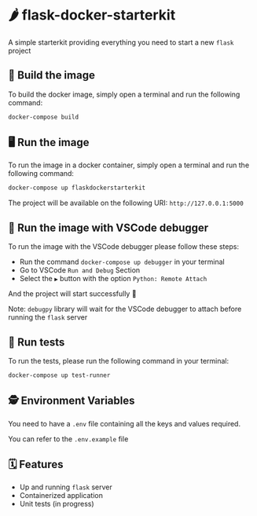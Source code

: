 # 🌶️ flask-docker-starterkit

A simple starterkit providing everything you need to start a new `flask` project

## 🧰 Build the image

To build the docker image, simply open a terminal and run the following command:

```bash
docker-compose build
```

## 🖥️ Run the image

To run the image in a docker container, simply open a terminal and run the following command:

```bash
docker-compose up flaskdockerstarterkit
```

The project will be available on the following URI: `http://127.0.0.1:5000`

## 🐛 Run the image with VSCode debugger

To run the image with the VSCode debugger please follow these steps:

- Run the command `docker-compose up debugger` in your terminal
- Go to VSCode `Run and Debug` Section
- Select the `▶️` button with the option `Python: Remote Attach`

And the project will start successfully 🚀

Note: `debugpy` library will wait for the VSCode debugger to attach before running the `flask` server

## 🧪 Run tests

To run the tests, please run the following command in your terminal:

```bash
docker-compose up test-runner
```

## 🕵️ Environment Variables

You need to have a `.env` file containing all the keys and values required.

You can refer to the `.env.example` file

## 🗓️ Features

- Up and running `flask` server
- Containerized application
- Unit tests (in progress)
